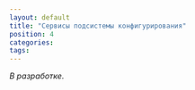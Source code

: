 ```yaml
---
layout: default
title: "Сервисы подсистемы конфигурирования"
position: 4
categories: 
tags: 
---
```


*В разработке.*

